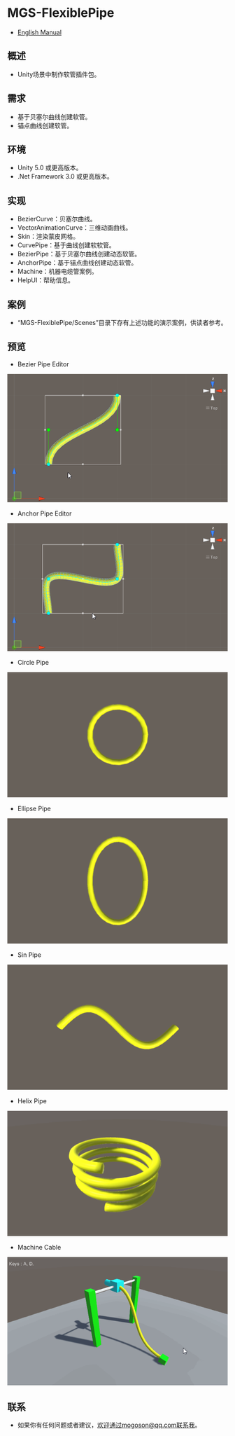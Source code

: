 ﻿# MGS-FlexiblePipe
- [English Manual](./README.md)

## 概述
- Unity场景中制作软管插件包。

## 需求
- 基于贝塞尔曲线创建软管。
- 锚点曲线创建软管。

## 环境
- Unity 5.0 或更高版本。
- .Net Framework 3.0 或更高版本。

## 实现
- BezierCurve：贝塞尔曲线。
- VectorAnimationCurve：三维动画曲线。
- Skin：渲染蒙皮网格。
- CurvePipe：基于曲线创建软软管。
- BezierPipe：基于贝塞尔曲线创建动态软管。
- AnchorPipe：基于锚点曲线创建动态软管。
- Machine：机器电缆管案例。
- HelpUI：帮助信息。

## 案例
- “MGS-FlexiblePipe/Scenes”目录下存有上述功能的演示案例，供读者参考。

## 预览
- Bezier Pipe Editor

![BezierPipeEditor](./Attachments/README_Image/BezierPipeEditor.gif)

- Anchor Pipe Editor

![AnchorPipeEditor](./Attachments/README_Image/AnchorPipeEditor.gif)

- Circle Pipe

![CirclePipe](./Attachments/README_Image/CirclePipe.gif)

- Ellipse Pipe

![EllipsePipe](./Attachments/README_Image/EllipsePipe.gif)

- Sin Pipe

![SinPipe](./Attachments/README_Image/SinPipe.gif)

- Helix Pipe

![HelixPipe](./Attachments/README_Image/HelixPipe.gif)

- Machine Cable

![MachineCable](./Attachments/README_Image/MachineCable.gif)

## 联系
- 如果你有任何问题或者建议，欢迎通过mogoson@qq.com联系我。

